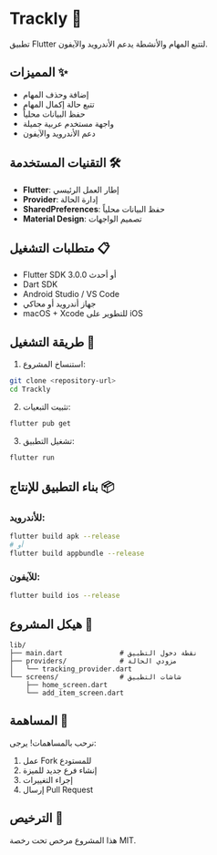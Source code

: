# Trackly 📱

تطبيق Flutter لتتبع المهام والأنشطة يدعم الأندرويد والآيفون.

## المميزات ✨

- إضافة وحذف المهام
- تتبع حالة إكمال المهام
- حفظ البيانات محلياً
- واجهة مستخدم عربية جميلة
- دعم الأندرويد والآيفون

## التقنيات المستخدمة 🛠️

- **Flutter**: إطار العمل الرئيسي
- **Provider**: إدارة الحالة
- **SharedPreferences**: حفظ البيانات محلياً
- **Material Design**: تصميم الواجهات

## متطلبات التشغيل 📋

- Flutter SDK 3.0.0 أو أحدث
- Dart SDK
- Android Studio / VS Code
- جهاز أندرويد أو محاكي
- macOS + Xcode للتطوير على iOS

## طريقة التشغيل 🚀

1. استنساخ المشروع:
```bash
git clone <repository-url>
cd Trackly
```

2. تثبيت التبعيات:
```bash
flutter pub get
```

3. تشغيل التطبيق:
```bash
flutter run
```

## بناء التطبيق للإنتاج 📦

### للأندرويد:
```bash
flutter build apk --release
# أو
flutter build appbundle --release
```

### للآيفون:
```bash
flutter build ios --release
```

## هيكل المشروع 📁

```
lib/
├── main.dart              # نقطة دخول التطبيق
├── providers/             # مزودي الحالة
│   └── tracking_provider.dart
└── screens/               # شاشات التطبيق
    ├── home_screen.dart
    └── add_item_screen.dart
```

## المساهمة 🤝

نرحب بالمساهمات! يرجى:

1. عمل Fork للمستودع
2. إنشاء فرع جديد للميزة
3. إجراء التغييرات
4. إرسال Pull Request

## الترخيص 📄

هذا المشروع مرخص تحت رخصة MIT.